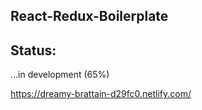 ## React-Redux-Boilerplate

## Status:

...in development (65%)

https://dreamy-brattain-d29fc0.netlify.com/
